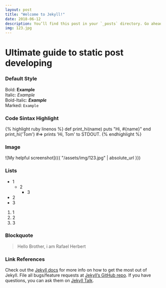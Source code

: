 ```yaml
---
layout: post
title: "Welcome to Jekyll!"
date: 2018-06-12
description: You’ll find this post in your `_posts` directory. Go ahead and edit it and re-build the site to see your changes.
img: 123.jpg
---
```

# Ultimate guide to static post developing
### Default Style

Bold: **Example** <br>
Italic: *Example* <br>
Bold-Italic: **_Example_** <br>
Marked: `Example`

### Code Sintax Highlight
{% highlight ruby linenos %}
def print_hi(name)
  puts "Hi, #{name}"
end
print_hi('Tom')
#=> prints 'Hi, Tom' to STDOUT.
{% endhighlight %}

### Image
![My helpful screenshot]({{ "/assets/img/123.jpg" | absolute_url }})

### Lists
- 1
  - 2
    - 3
- 2
- 3

1. 1
2. 2
3. 3

### Blockquote
> Hello Brother, i am Rafael Herbert


### Link References
Check out the [Jekyll docs][jekyll-docs] for more info on how to get the most out of Jekyll. File all bugs/feature requests at [Jekyll’s GitHub repo][jekyll-gh]. If you have questions, you can ask them on [Jekyll Talk][jekyll-talk].

[jekyll-docs]: https://jekyllrb.com/docs/home
[jekyll-gh]:   https://github.com/jekyll/jekyll
[jekyll-talk]: https://talk.jekyllrb.com/
